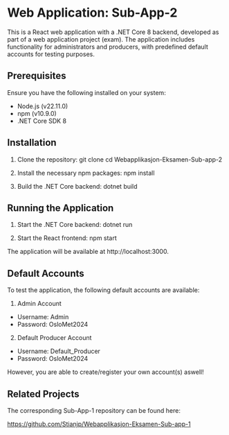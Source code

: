 # Web Application: Sub-App-2

This is a React web application with a .NET Core 8 backend, developed as part of a web application project (exam). The application includes functionality for administrators and producers, with predefined default accounts for testing purposes.

## Prerequisites

Ensure you have the following installed on your system:
- Node.js (v22.11.0)
- npm (v10.9.0)
- .NET Core SDK 8

## Installation

1. Clone the repository:
git clone <repository-url>
cd Webapplikasjon-Eksamen-Sub-app-2

2. Install the necessary npm packages:
npm install

3. Build the .NET Core backend:
dotnet build

## Running the Application

1. Start the .NET Core backend:
dotnet run

2. Start the React frontend:
npm start

The application will be available at http://localhost:3000.

## Default Accounts

To test the application, the following default accounts are available:

1. Admin Account
- Username: Admin
- Password: OsloMet2024

2. Default Producer Account
- Username: Default_Producer
- Password: OsloMet2024

However, you are able to create/register your own account(s) aswell!

## Related Projects

The corresponding Sub-App-1 repository can be found here:

https://github.com/Stianjp/Webapplikasjon-Eksamen-Sub-app-1